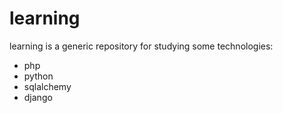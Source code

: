 # learning
learning is a generic repository for studying some technologies:
- php
- python
- sqlalchemy
- django
